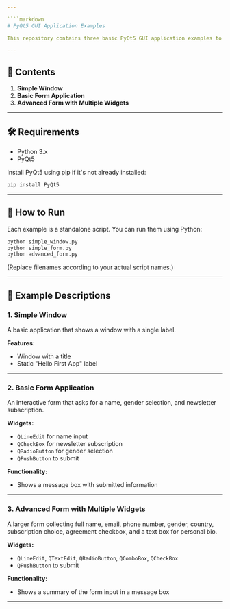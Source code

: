 ```yaml
---

````markdown
# PyQt5 GUI Application Examples

This repository contains three basic PyQt5 GUI application examples to help you understand how to create simple desktop applications using Python and PyQt5.

---
```


## 📁 Contents

1. **Simple Window**
2. **Basic Form Application**
3. **Advanced Form with Multiple Widgets**

---

## 🛠 Requirements

- Python 3.x
- PyQt5

Install PyQt5 using pip if it's not already installed:

```bash
pip install PyQt5
````

---

## 🚀 How to Run

Each example is a standalone script. You can run them using Python:

```bash
python simple_window.py
python simple_form.py
python advanced_form.py
```

(Replace filenames according to your actual script names.)

---

## 📘 Example Descriptions

### 1. Simple Window

A basic application that shows a window with a single label.

**Features:**

* Window with a title
* Static "Hello First App" label

---

### 2. Basic Form Application

An interactive form that asks for a name, gender selection, and newsletter subscription.

**Widgets:**

* `QLineEdit` for name input
* `QCheckBox` for newsletter subscription
* `QRadioButton` for gender selection
* `QPushButton` to submit

**Functionality:**

* Shows a message box with submitted information

---

### 3. Advanced Form with Multiple Widgets

A larger form collecting full name, email, phone number, gender, country, subscription choice, agreement checkbox, and a text box for personal bio.

**Widgets:**

* `QLineEdit`, `QTextEdit`, `QRadioButton`, `QComboBox`, `QCheckBox`
* `QPushButton` to submit

**Functionality:**

* Shows a summary of the form input in a message box

---
